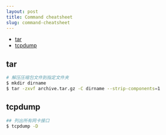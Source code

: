 ```yaml
---
layout: post
title: Command cheatsheet
slug: command-cheatsheet
---
```


<!-- vim-markdown-toc GFM -->

* [tar](#tar)
* [tcpdump](#tcpdump)

<!-- vim-markdown-toc -->


## tar

``` sh
# 解压压缩包文件到指定文件夹
$ mkdir dirname
$ tar -zxvf archive.tar.gz -C dirname --strip-components=1
```

## tcpdump

``` sh
## 列出所有网卡接口
$ tcpdump -D
````
